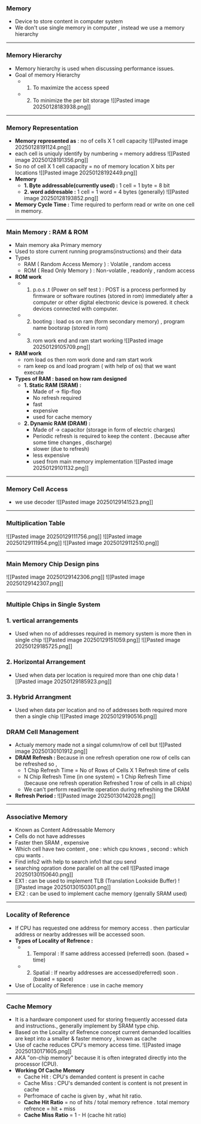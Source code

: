 ###  **Memory**
- Device to store content in computer system
- We don't use single memory in computer , instead we use a memory hierarchy 
---

### **Memory Hierarchy**
- Memory hierarchy is used when discussing performance  issues.
- Goal of memory Hierarchy
	- 1. To maximize the access speed
	- 2. To minimize the per bit storage 
 ![[Pasted image 20250128183938.png]]

---

### **Memory Representation**
- **Memory represented as** : no of cells X 1 cell capacity 
![[Pasted image 20250128191124.png]]
- each cell is uniquly identify by numbering = memory address
![[Pasted image 20250128191356.png]]
- So no of cell X 1 cell capacity = no of memory location X bits per locations
![[Pasted image 20250128192449.png]]
- **Memory** 
	- **1. Byte addressable(currently used) :** 1 cell = 1 byte = 8 bit 
	- **2. word addresable :** 1 cell  = 1 word = 4 bytes (generally)
![[Pasted image 20250128193852.png]]
- **Memory Cycle Time :** Time required to perform read or write on one cell in memory.

---
### **Main Memory : RAM & ROM**
- Main memory aka Primary memory 
- Used to store current running programs(instructions) and their data 
- Types 
	- RAM ( Random Access Memory ) : Volatile , random access 
	- ROM ( Read Only Memory ) : Non-volatile , readonly , random access
- **ROM  work**
	- 1. p.o.s .t (Power on self test ) : POST is a process performed by firmware or software routines (stored in rom) immediately after a computer or other digital electronic device is powered. it check devices connected with computer.
	- 2. booting : load os on ram (form secondary memory) , program name bootsrap (stored in rom)  
	- 3. rom work end and ram start working ![[Pasted image 20250129105709.png]]
- **RAM work**
	- rom load os then rom work done and ram start work
	- ram keep os and load program ( with help of  os) that we want execute
- **Types of RAM : based on how ram designed**
	- **1. Static RAM (SRAM) :**
		- Made of -> flip-flop
		- No refresh required
		- fast
		- expensive
		- used for cache memory
	- **2. Dynamic RAM  (DRAM) :**
		- Made of -> capacitor (storage in form of electric charges)
		- Periodic refresh is required to keep the content . (because after some time changes , discharge)
		- slower (due to refresh)
		- less expensive
		- used from main memory implementation ![[Pasted image 20250129101132.png]]
---
### **Memory Cell Access**
- we use decoder
![[Pasted image 20250129141523.png]]



---
### **Multiplication Table**
![[Pasted image 20250129111756.png]]
![[Pasted image 20250129111954.png]]
![[Pasted image 20250129112510.png]]

---
### **Main Memory Chip Design pins**
![[Pasted image 20250129142306.png]]
![[Pasted image 20250129142307.png]]

---

### **Multiple Chips  in Single System**
### 1. vertical arrangements 
- Used when no of addresses required in memory system is more then in single chip
![[Pasted image 20250129151059.png]]
![[Pasted image 20250129185725.png]]

### 2. Horizontal Arrangement  
- Used when data per location  is required more than one chip data
![[Pasted image 20250129185923.png]]

### 3. Hybrid Arrangment
- Used when data per location and no of addresses both required more then a single chip
![[Pasted image 20250129190516.png]]

 
### **DRAM Cell Management**
- Actualy memory made not a singal  column/row of cell but 
![[Pasted image 20250130101912.png]]
- **DRAM Refresh :** Because in one refresh operation one row of cells can be refreshed so ,
	- 1 Chip Refresh Time = No of Rows of Cells X 1 Refresh time of cells
	- N Chip Refresh Time (in one system) = 1 Chip Refresh Time (because one refresh operation   Refreshed 1 row of cells  in all chips)
	- We can't perform read/write operation during refreshing the DRAM 
- **Refresh Period :** 
![[Pasted image 20250130142028.png]]

---
### **Associative Memory**
- Known as Content Addressable Memory
- Cells do not have addresses
- Faster then SRAM  , expensive
- Which cell have two content , one : which cpu knows , second : which cpu wants . 
- Find info2 with help to search info1 that cpu send 
- searching  opration done parallel on all the cell
![[Pasted image 20250130150640.png]]
- EX1 : can be used to implement TLB (Translation Lookside Buffer)
![[Pasted image 20250130150301.png]] 
- EX2 : can be used to implement cache memory (genrally SRAM used)

---

### **Locality of Reference**
- If CPU has requested one address for memory access . then particular address or nearby addresses will be accessed soon.
- **Types of Locality of Refrence :**
	- 1. Temporal : If same address accessed (referred) soon. (based = time)
	- 2. Spatial : If nearby addresses are accessed(referred) soon .(based = space)
- Use of Locality of Reference : use in cache memory 
---
### **Cache Memory**
- It is a hardware component used for storing frequently accessed data and instructions., generally implement by  SRAM  type chip.
- Based on the Locality of Refrence concept current demanded localities are kept into a smaller & faster memory , known as cache 
- Use of cache reduces CPU's memory access time.
![[Pasted image 20250130171605.png]]
- AKA "on-chip memory" because it is often integrated directly into the processor (CPU).
- **Working Of Cache Memory**
	- Cache Hit : CPU's demanded content is present in cache
	- Cache Miss : CPU's demanded content is content is not present in cache 
	- Perfromace of cache is given by , what hit ratio.
	- **Cache Hit Ratio** = no of hits / total memory refrence . total memory refrence = hit +  miss
	- **Cache Miss Ratio** = 1 - H (cache hit ratio) 